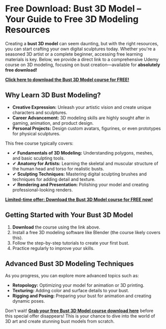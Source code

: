 # Free Download: Bust 3D Model – Your Guide to Free 3D Modeling Resources

Creating a **bust 3D model** can seem daunting, but with the right resources, you can start crafting your own digital sculptures today. Whether you're a seasoned 3D artist or a complete beginner, accessing free learning materials is key. Below, we provide a direct link to a comprehensive Udemy course on 3D modeling, focusing on bust creation—available for **absolutely free download!**

[**Click here to download the Bust 3D Model course for FREE!**](https://udemywork.com/bust-3d-model)

## Why Learn 3D Bust Modeling?

*   **Creative Expression:** Unleash your artistic vision and create unique characters and sculptures.
*   **Career Advancement:** 3D modeling skills are highly sought after in gaming, animation, and product design.
*   **Personal Projects:** Design custom avatars, figurines, or even prototypes for physical sculptures.

This free course typically covers:

*   ✔ **Fundamentals of 3D Modeling:** Understanding polygons, meshes, and basic sculpting tools.
*   ✔ **Anatomy for Artists:** Learning the skeletal and muscular structure of the human head and torso for realistic busts.
*   ✔ **Sculpting Techniques:** Mastering digital sculpting brushes and techniques for adding detail and texture.
*   ✔ **Rendering and Presentation:** Polishing your model and creating professional-looking renders.

[**Limited-time offer: Download the Bust 3D Model course for FREE now!**](https://udemywork.com/bust-3d-model)

## Getting Started with Your Bust 3D Model

1.  **Download** the course using the link above.
2.  Install a free 3D modeling software like Blender (the course likely covers this).
3.  Follow the step-by-step tutorials to create your first bust.
4.  Practice regularly to improve your skills.

## Advanced Bust 3D Modeling Techniques

As you progress, you can explore more advanced topics such as:

*   **Retopology:** Optimizing your model for animation or 3D printing.
*   **Texturing:** Adding color and surface details to your bust.
*   **Rigging and Posing:** Preparing your bust for animation and creating dynamic poses.

Don't wait! **[Grab your free Bust 3D Model course download here](https://udemywork.com/bust-3d-model)** before this special offer disappears! This is your chance to dive into the world of 3D art and create stunning bust models from scratch.
